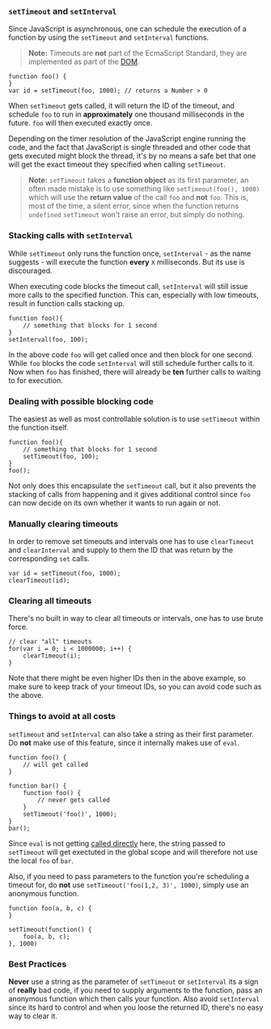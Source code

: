 ### `setTimeout` and `setInterval`

Since JavaScript is asynchronous, one can schedule the execution of a function by
using the `setTimeout` and `setInterval` functions.

> **Note:** Timeouts are **not** part of the EcmaScript Standard, they are
> implemented as part of the [DOM][1].

    function foo() {
    }
    var id = setTimeout(foo, 1000); // returns a Number > 0

When `setTimeout` gets called, it will return the ID of the timeout, and schedule
`foo` to run in **approximately** one thousand milliseconds in the future. 
`foo` will then executed exactly once.

Depending on the timer resolution of the JavaScript engine running  the code, 
and the fact that JavaScript is single threaded and other code that gets executed
might block the thread, it's by no means a safe bet that one will get the exact 
timeout they specified when calling `setTimeout`.

> **Note:** `setTimeout` takes a **function object** as its first parameter, an
> often made mistake is to use something like `setTimeout(foo(), 1000)` which
> will use the **return value** of the call `foo` and **not** `foo`. This is,
> most of the time, a silent error, since when the function returns `undefined`
> `setTimeout` won't raise an error, but simply do nothing.

### Stacking calls with `setInterval`

While `setTimeout` only runs the function once, `setInterval` - as the name 
suggests - will execute the function **every** `X` milliseconds. But its use is 
discouraged. 

When executing code blocks the timeout call, `setInterval` will still issue more
calls to the specified function. This can, especially with low timeouts, result 
in function calls stacking up.

    function foo(){
        // something that blocks for 1 second
    }
    setInterval(foo, 100);

In the above code `foo` will get called once and then block for one second.
While `foo` blocks the code `setInterval` will still schedule further calls to
it. Now when `foo` has finished, there will already be **ten** further calls to
waiting to for execution.

### Dealing with possible blocking code

The easiest as well as most controllable solution is to use `setTimeout` within
the function itself.

    function foo(){
        // something that blocks for 1 second
        setTimeout(foo, 100);
    }
    foo();

Not only does this encapsulate the `setTimeout` call, but it also prevents the
stacking of calls from happening and it gives additional control since `foo` can
now decide on its own whether it wants to run again or not.

### Manually clearing timeouts

In order to remove set timeouts and intervals one has to use `clearTimeout` and
`clearInterval` and supply to them the ID that was return by the corresponding
`set` calls.

    var id = setTimeout(foo, 1000);
    clearTimeout(id);

### Clearing all timeouts

There's no built in way to clear all timeouts or intervals, one has to use brute
force.

    // clear "all" timeouts
    for(var i = 0; i < 1000000; i++) {
        clearTimeout(i);
    }

Note that there might be even higher IDs then in the above example, so make sure 
to keep track of your timeout IDs, so you can avoid code such as the above.

### Things to avoid at all costs

`setTimeout` and `setInterval` can also take a string as their first parameter.
Do **not** make use of this feature, since it internally makes use of `eval`.

    function foo() {
        // will get called
    }

    function bar() {
        function foo() {
            // never gets called
        }
        setTimeout('foo()', 1000);
    }
    bar();

Since `eval` is not getting [called directly](#eval) here, the string passed to
`setTimeout` will get exectuted in the global scope and will therefore not use 
the local `foo` of `bar`.

Also, if you need to pass parameters to the function you're scheduling a timeout
for, do **not** use `setTimeout('foo(1,2, 3)', 1000)`, simply use an anonymous
function.

    function foo(a, b, c) {
    }

    setTimeout(function() {
        foo(a, b, c);
    }, 1000)

### Best Practices

**Never** use a string as the parameter of `setTimeout` or `setInterval` its a
sign of **really** bad code, if you need to supply arguments to the function,
pass an anonymous function which then calls your function. Also avoid
`setInterval` since its hard to control and when you loose the returned ID,
there's no easy way to clear it.

[1]: http://en.wikipedia.org/wiki/Document_Object_Model 

